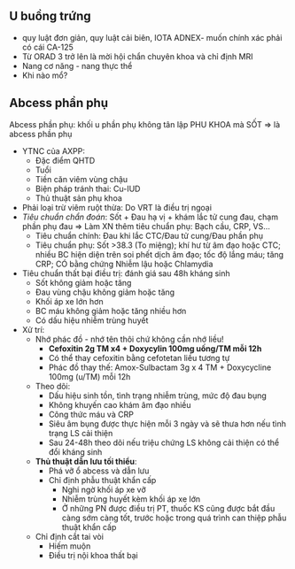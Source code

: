 ## U buồng trứng
- quy luật đơn giản, quy luật cải biên, IOTA ADNEX- muốn chính xác phải có cái CA-125
- Từ ORAD 3 trở lên là mời hội chẩn chuyên khoa và chỉ định MRI
- Nang cơ năng - nang thực thể 
- Khi nào mổ?
## Abcess phần phụ
Abcess phần phụ: khối u phần phụ không tân lập
PHU KHOA mà SỐT => là abcess phần phụ
- YTNC của AXPP:
	- Đặc điểm QHTD
	- Tuổi
	- Tiền căn viêm vùng chậu
	- Biện pháp tránh thai: Cu-IUD
	- Thủ thuật sản phụ khoa
- Phải loại trừ viêm ruột thừa: Do VRT là điều trị ngoại
- _Tiêu chuẩn chẩn đoán_: Sốt + Đau hạ vị + khám lắc tử cung đau, chạm phần phụ đau => Làm XN thêm tiêu chuẩn phụ: Bạch cầu, CRP, VS…
	- Tiêu chuẩn chính: Đau khi lắc CTC/Đau tử cung/Đau phần phụ
	- Tiêu chuẩn phụ: Sốt >38.3 (To miệng); khí hư từ âm đạo hoặc CTC; nhiều BC hiện diện trên soi phết dịch âm đạo; tốc độ lắng máu; tăng CRP; CÓ bằng chứng Nhiễm lậu hoặc Chlamydia
- Tiêu chuẩn thất bại điều trị: đánh giá sau 48h kháng sinh
	- Sốt không giảm hoặc tăng
	- Đau vùng chậu không giảm hoặc tăng
	- Khối áp xe lớn hơn
	- BC máu không giảm hoặc tăng nhiều hơn
	- Có dấu hiệu nhiễm trùng huyết
- Xử trí:
	- Nhớ phác đồ - nhớ tên thôi chứ không cần nhớ liều!
		- **Cefoxitin 2g TM x4 + Doxycylin 100mg uống/TM mỗi 12h**
		- Có thể thay cefoxitin bằng cefotetan liều tương tự
		- Phác đồ thay thế: Amox-Sulbactam 3g x 4 TM + Doxycycline 100mg (u/TM) mỗi 12h
	- Theo dõi:
		- Dấu hiệu sinh tồn, tình trạng nhiễm trùng, mức độ đau bụng
		- Không khuyến cao khám âm đạo nhiều
		- Công thức máu và CRP
		- Siêu âm bụng được thực hiện mỗi 3 ngày và sẽ thưa hơn nếu tình trạng LS cải thiện
		- Sau 24-48h theo dõi nếu triệu chứng LS không cải thiện có thể đổi kháng sinh
	- **Thủ thuật dẫn lưu tối thiểu**:
		- Phá vỡ ổ abcess và dẫn lưu
		- Chỉ định phẫu thuật khẩn cấp
			- Nghi ngờ khối áp xe vỡ
			- Nhiễm trùng huyết kèm khối áp xe lớn
			- Ở những PN được điều trị PT, thuốc KS cũng được bắt đầu càng sớm càng tốt, trước hoặc trong quá trình can thiệp phẫu thuật khẩn cấp
	- Chỉ định cắt tai vòi
		- Hiếm muộn
		- Điều trị nội khoa thất bại